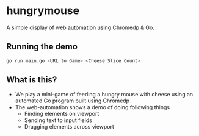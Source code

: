# hungrymouse

A simple display of web automation using Chromedp & Go.


## Running the demo

```bash
go run main.go <URL to Game> <Cheese Slice Count> 
```

## What is this?

- We play a mini-game of feeding a hungry mouse with cheese using an automated Go program built using Chromedp
- The web-automation shows a demo of doing following things
  - Finding elements on viewport
  - Sending text to input fields
  - Dragging elements across viewport
